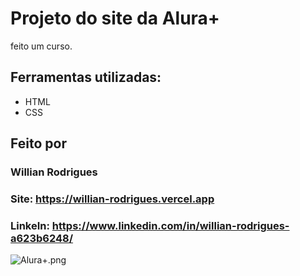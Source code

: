 # Projeto do site da Alura+ 

feito um curso.

## Ferramentas utilizadas:
* HTML
* CSS

## Feito por
### Willian Rodrigues
### Site: https://willian-rodrigues.vercel.app
### LinkeIn: https://www.linkedin.com/in/willian-rodrigues-a623b6248/

![Alura+.png](https://github.com/WilRocha97/imagens/blob/main/Alura+.png)
